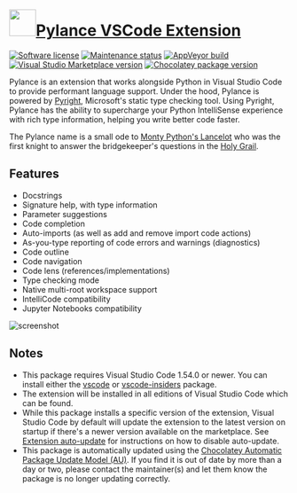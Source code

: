 # [<img src="https://cdn.jsdelivr.net/gh/dgalbraith/chocolatey-packages@213f8fd6ef930c15ec50d9ff5290cbdb80c13c5b/icons/vscode-pylance.png" width="48" height="48" />Pylance VSCode Extension](https://chocolatey.org/packages/vscode-pylance)

[![Software license](https://img.shields.io/badge/license-Proprietary-lightgrey)](https://marketplace.visualstudio.com/items/ms-python.vscode-pylance/license)
[![Maintenance status](https://img.shields.io/badge/maintained%3F-yes-green.svg)](https://gitHub.com/dgalbraith/chocolatey-packages/graphs/commit-activity)
[![AppVeyor build](https://img.shields.io/appveyor/ci/dgalbraith/chocolatey-packages)](https://ci.appveyor.com/project/dgalbraith/chocolatey-packages)
[![Visual Studio Marketplace version](https://img.shields.io/visual-studio-marketplace/v/ms-python.vscode-pylance?label=marketplace)](https://marketplace.visualstudio.com/items?itemName=ms-python.vscode-pylance)
[![Chocolatey package version](https://img.shields.io/chocolatey/v/vscode-pylance?label=Chocolatey)](https://chocolatey.org/packages/vscode-pylance)

Pylance is an extension that works alongside Python in Visual Studio Code to provide performant
language support. Under the hood, Pylance is powered by [Pyright](https://github.com/microsoft/pyright), Microsoft's static type checking tool. Using Pyright,
Pylance has the ability to supercharge your Python IntelliSense experience with rich type information, helping you write better code faster.

The Pylance name is a small ode to [Monty Python's Lancelot](https://hero.fandom.com/wiki/Sir_Lancelot_(Monty_Python)) who was the first knight to answer the
bridgekeeper's questions in the [Holy Grail](https://en.wikipedia.org/wiki/Monty_Python_and_the_Holy_Grail).

## Features

* Docstrings
* Signature help, with type information
* Parameter suggestions
* Code completion
* Auto-imports (as well as add and remove import code actions)
* As-you-type reporting of code errors and warnings (diagnostics)
* Code outline
* Code navigation
* Code lens (references/implementations)
* Type checking mode
* Native multi-root workspace support
* IntelliCode compatibility
* Jupyter Notebooks compatibility

![screenshot](https://cdn.jsdelivr.net/gh/dgalbraith/chocolatey-packages@213f8fd6ef930c15ec50d9ff5290cbdb80c13c5b/automatic/vscode-pylance/screenshot.png)

## Notes

* This package requires Visual Studio Code 1.54.0 or newer.
  You can install either the [vscode](https://chocolatey.org/packages/vscode) or [vscode-insiders](https://chocolatey.org/packages/vscode-insiders) package.
* The extension will be installed in all editions of Visual Studio Code which can be found.
* While this package installs a specific version of the extension, Visual Studio Code by default will update the extension to the latest version on startup if there's a newer version available on the marketplace.
  See [Extension auto-update](https://code.visualstudio.com/docs/editor/extension-gallery#_extension-autoupdate) for instructions on how to disable auto-update.
* This package is automatically updated using the [Chocolatey Automatic Package Update Model (AU)](https://github.com/majkinetor/au/blob/master/README.md).
  If you find it is out of date by more than a day or two, please contact the maintainer(s) and let them know the package is no longer updating correctly.
